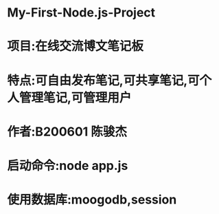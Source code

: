 # My-First-Node.js-Project
# 项目:在线交流博文笔记板
# 特点:可自由发布笔记,可共享笔记,可个人管理笔记,可管理用户
# 作者:B200601 陈骏杰
# 启动命令:node app.js
# 使用数据库:moogodb,session
